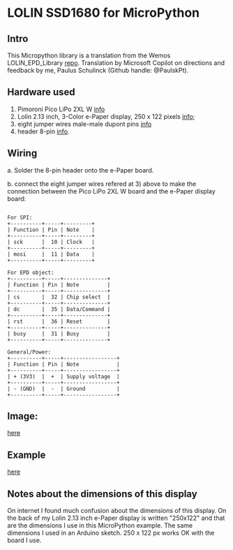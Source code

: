 # LOLIN SSD1680 for MicroPython

## Intro

This Micropython library is a translation from the Wemos LOLIN_EPD_Library [repo](https://github.com/wemos/LOLIN_EPD_Library).
Translation by Microsoft Copilot on directions and feedback by me, Paulus Schulinck (Github handle: @PaulskPt).

## Hardware used

1) Pimoroni Pico LiPo 2XL W [info](https://shop.pimoroni.com/products/pimoroni-pico-lipo-2-xl-w?variant=55447911006587)
2) Lolin 2.13 inch, 3-Color e-Paper display, 250 x 122 pixels [info](https://www.wemos.cc/en/latest/d1_mini_shield/epd_2_13_3.html);
3) eight jumper wires male-male dupont pins [info](https://shop.pimoroni.com/products/jumper-jerky?variant=304798331)
4) header 8-pin [info](https://shop.pimoroni.com/products/break-away-headers?variant=7351054145).

## Wiring

a. Solder the 8-pin header onto the e-Paper board. 

b. connect the eight jumper wires refered at 3) above to make the connection between the Pico LiPo 2XL W board and the e-Paper display board:

```

For SPI:
+----------+-----+---------+
| Function | Pin | Note    |
+----------+-----+---------+
| sck      |  10 | Clock   |
+----------+-----+---------+
| mosi     |  11 | Data    |
+----------+-----+---------+

For EPD object:
+----------+-----+--------------+
| Function | Pin | Note         |
+----------+-----+--------------+
| cs       |  32 | Chip select  |
+----------+-----+--------------+
| dc       |  35 | Data/Command |
+----------+-----+--------------+
| rst      |  36 | Reset        |
+----------+-----+--------------+
| busy     |  31 | Busy         |
+----------+-----+--------------+

General/Power:
+----------+-----+-----------------+
| Function | Pin | Note            |
+----------+-----+-----------------+
| + (3V3)  |  +  | Supply voltage  |
+----------+-----+-----------------+
| - (GND)  |  -  | Ground          |
+----------+-----+-----------------+

```

## Image: 

[here](https://github.com/PaulskPt/LOLIN_SSD1380_for_MicroPython/blob/main/images/20250914_141003.jpg)

## Example 
[here](https://github.com/PaulskPt/LOLIN_SSD1380_for_MicroPython/blob/main/example/Lolin_EPD_test_by_MS_Copilot_v2.py)

## Notes about the dimensions of this display

On internet I found much confusion about the dimensions of this display.
On the back of my Lolin 2.13 inch e-Paper display is written "250x122" and that are the dimensions I use in this MicroPython example.
The same dimensions I used in an Arduino sketch. 250 x 122 px works OK with the board I use.


